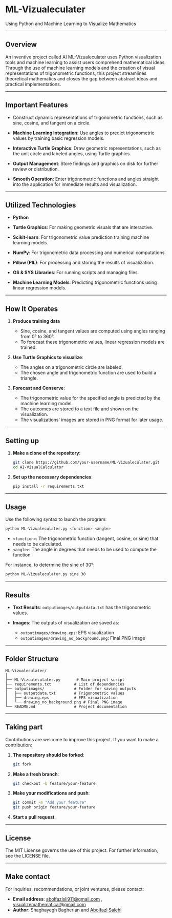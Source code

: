 # ML-Vizualeculater

Using Python and Machine Learning to Visualize Mathematics

---

## Overview

An inventive project called AI ML-Vizualeculater uses Python visualization tools and machine learning to assist users comprehend mathematical ideas. Through the use of machine learning models and the creation of visual representations of trigonometric functions, this project streamlines theoretical mathematics and closes the gap between abstract ideas and practical implementations.

---

## Important Features

- Construct dynamic representations of trigonometric functions, such as sine, cosine, and tangent on a circle.

- **Machine Learning Integration**: Use angles to predict trigonometric values by training basic regression models.

- **Interactive Turtle Graphics**: Draw geometric representations, such as the unit circle and labeled angles, using Turtle graphics.

- **Output Management**: Store findings and graphics on disk for further review or distribution.

- **Smooth Operation**: Enter trigonometric functions and angles straight into the application for immediate results and visualization.

---

## Utilized Technologies

- **Python**

- **Turtle Graphics**: For making geometric visuals that are interactive.

- **Scikit-learn**: For trigonometric value prediction training machine learning models.

- **NumPy**: For trigonometric data processing and numerical computations.

- **Pillow (PIL)**: For processing and storing the results of visualization.

- **OS & SYS Libraries**: For running scripts and managing files.

- **Machine Learning Models**: Predicting trigonometric functions using linear regression models.

---

## How It Operates

1. **Produce training data**

   - Sine, cosine, and tangent values are computed using angles ranging from 0° to 360°.
   - To forecast these trigonometric values, linear regression models are trained.

2. **Use Turtle Graphics to visualize**:

   - The angles on a trigonometric circle are labeled.
   - The chosen angle and trigonometric function are used to build a triangle.

3. **Forecast and Conserve**:

   - The trigonometric value for the specified angle is predicted by the machine learning model.
   - The outcomes are stored to a text file and shown on the visualization.
   - The visualizations' images are stored in PNG format for later usage.

---

## Setting up

1. **Make a clone of the repository**:

   ```bash
   git clone https://github.com/your-username/ML-Vizualeculater.git
   cd AI-VisualCalculator
   ```

2. **Set up the necessary dependencies**:

   ```bash
   pip install -r requirements.txt
   ```

---

## Usage

Use the following syntax to launch the program:

```bash
python ML-Vizualeculater.py <function> <angle>
```

- `<function>`: The trigonometric function (tangent, cosine, or sine) that needs to be calculated.
- `<angle>`: The angle in degrees that needs to be used to compute the function.

For instance, to determine the sine of 30°:

```bash
python ML-Vizualeculater.py sine 30
```

---

## Results

- **Text Results**: `outputimages/outputdata.txt` has the trigonometric values.

- **Images**: The outputs of visualization are saved as:
  - `outputimages/drawing.eps`: EPS visualization
  - `outputimages/drawing_no_background.png`: Final PNG image

---

## Folder Structure

```
ML-Vizualeculater/
│
├── ML-Vizualeculater.py       # Main project script
├── requirements.txt          # List of dependencies
├── outputimages/             # Folder for saving outputs
│   ├── outputdata.txt        # Trigonometric values
│   ├── drawing.eps           # EPS visualization
│   └── drawing_no_background.png # Final PNG image
└── README.md                 # Project documentation
```

---

## Taking part

Contributions are welcome to improve this project. If you want to make a contribution:

1. **The repository should be forked**:

   ```bash
   git fork
   ```

2. **Make a fresh branch**:

   ```bash
   git checkout -b feature/your-feature
   ```

3. **Make your modifications and push**:

   ```bash
   git commit -m "Add your feature"
   git push origin feature/your-feature
   ```

4. **Start a pull request**.

---

## License

The MIT License governs the use of this project. For further information, see the LICENSE file.

---

## Make contact

For inquiries, recommendations, or joint ventures, please contact:

- **Email address**: abolfazlsli911@gmail.com , visualizemathematical@gmail.com
- **Author**: Shaghayegh Bagherian and <a href="https://github.com/abolfazlsli/">Abolfazl Salehi</a>
